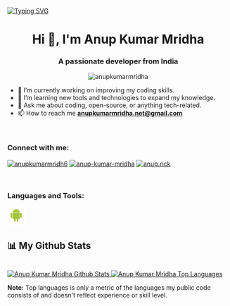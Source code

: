 [![Typing SVG](https://readme-typing-svg.demolab.com?font=Lato&size=32&pause=500&vCenter=true&&width=600&height=100&lines=Hello+Everyone+!!!;I'm+Anup+Kumar+Mridha)](https://git.io/typing-svg)<br/>

<h1 align="center">Hi 👋, I'm Anup Kumar Mridha</h1>
<h3 align="center">A passionate developer from India</h3>

<p align="center">
  <img src="https://komarev.com/ghpvc/?username=anupkumarmridha&label=Profile%20views&color=0e75b6&style=flat" alt="anupkumarmridha" />
</p>

- 🔭 I’m currently working on improving my coding skills.
- 🌱 I’m learning new tools and technologies to expand my knowledge.
- 💬 Ask me about coding, open-source, or anything tech-related.
- 📫 How to reach me **anupkumarmridha.net@gmail.com**

<br>

<h3 align="left">Connect with me:</h3>
<p align="left">
  <a href="https://twitter.com/anupkumarmridh6" target="blank"><img align="center" src="https://raw.githubusercontent.com/rahuldkjain/github-profile-readme-generator/master/src/images/icons/Social/twitter.svg" alt="anupkumarmridh6" height="30" width="40" /></a>
  <a href="https://linkedin.com/in/anup-kumar-mridha" target="blank"><img align="center" src="https://raw.githubusercontent.com/rahuldkjain/github-profile-readme-generator/master/src/images/icons/Social/linked-in-alt.svg" alt="anup-kumar-mridha" height="30" width="40" /></a>
  <a href="https://instagram.com/anup.rick" target="blank"><img align="center" src="https://raw.githubusercontent.com/rahuldkjain/github-profile-readme-generator/master/src/images/icons/Social/instagram.svg" alt="anup.rick" height="30" width="40" /></a>
</p>
<br>

<h3 align="left">Languages and Tools:</h3>
<p align="left"> 
  <a href="https://developer.android.com" target="_blank" rel="noreferrer"> 
    <img src="https://raw.githubusercontent.com/devicons/devicon/master/icons/android/android-original-wordmark.svg" alt="android" width="40" height="40"/> 
  </a>
  <!-- Add more tools and languages here -->
</p>

## 📊 My Github Stats

<br/>
<a href="https://github.com/anupkumarmridha/github-readme-stats">
  <img alt="Anup Kumar Mridha Github Stats" src="https://github-readme-stats.vercel.app/api?username=anupkumarmridha&show_icons=true&count_private=true&theme=react&hide_border=true&bg_color=0D1117" />
</a>
<a href="https://github.com/anupkumarmridha/github-readme-stats">
  <img alt="Anup Kumar Mridha Top Languages" src="https://github-readme-stats.vercel.app/api/top-langs/?username=anupkumarmridha&langs_count=8&count_private=true&layout=compact&theme=react&hide_border=true&bg_color=0D1117" />
</a>
<br/>

<b>Note:</b> Top languages is only a metric of the languages my public code consists of and doesn't reflect experience or skill level.
<br/>
<br/>
<br/>

